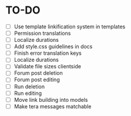 # TO-DO

- [ ] Use template linkification system in templates
- [ ] Permission translations
- [ ] Localize durations
- [ ] Add style.css guidelines in docs
- [ ] Finish error translation keys
- [ ] Localize durations
- [ ] Validate file sizes clientside
- [ ] Forum post deletion
- [ ] Forum post editing
- [ ] Run deletion
- [ ] Run editing
- [ ] Move link building into models
- [ ] Make tera messages matchable